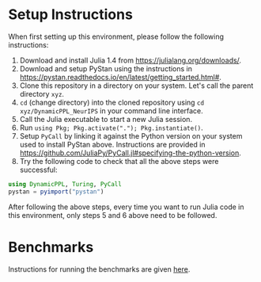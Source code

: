 # Setup Instructions

When first setting up this environment, please follow the following instructions:

1. Download and install Julia 1.4 from https://julialang.org/downloads/.
2. Download and setup PyStan using the instructions in https://pystan.readthedocs.io/en/latest/getting_started.html#.
3. Clone this repository in a directory on your system. Let's call the parent directory `xyz`.
4. `cd` (change directory) into the cloned repository using `cd xyz/DynamicPPL_NeurIPS` in your command line interface.
5. Call the Julia executable to start a new Julia session.
6. Run `using Pkg; Pkg.activate("."); Pkg.instantiate()`.
7. Setup `PyCall` by linking it against the Python version on your system used to install PyStan above. Instructions are provided in https://github.com/JuliaPy/PyCall.jl#specifying-the-python-version.
8. Try the following code to check that all the above steps were successful:
```julia
using DynamicPPL, Turing, PyCall
pystan = pyimport("pystan")
```

After following the above steps, every time you want to run Julia code in this environment, only steps 5 and 6 above need to be followed.

# Benchmarks

Instructions for running the benchmarks are given [here](benchmarks/README.md).